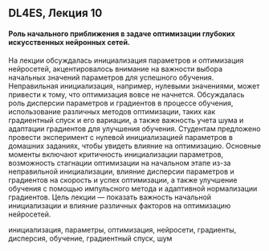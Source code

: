 ## DL4ES, Лекция 10

#### Роль начального приближения в задаче оптимизации глубоких искусственных нейронных сетей.

На лекции обсуждалась инициализация параметров и оптимизация нейросетей, акцентировалось внимание на важности выбора начальных значений параметров для успешного обучения. Неправильная инициализация, например, нулевыми значениями, может привести к тому, что оптимизация вовсе не начнется. Обсуждалась роль дисперсии параметров и градиентов в процессе обучения, использование различных методов оптимизации, таких как градиентный спуск и его вариации, а также важность учета шума и адаптации градиентов для улучшения обучения. Студентам предложено провести эксперимент с нулевой инициализацией параметров в домашних заданиях, чтобы увидеть влияние на оптимизацию. Основные моменты включают критичность инициализации параметров, возможность стагнации оптимизации на начальном этапе из-за неправильной инициализации, влияние дисперсии параметров и градиентов на скорость и успех оптимизации, а также улучшение обучения с помощью импульсного метода и адаптивной нормализации градиентов. Цель лекции — показать важность начальной инициализации и влияние различных факторов на оптимизацию нейросетей.



инициализация, параметры, оптимизация, нейросети, градиенты, дисперсия, обучение, градиентный спуск, шум
